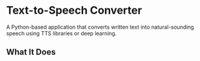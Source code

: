 # Text-to-Speech Converter

A Python-based application that converts written text into natural-sounding speech using TTS libraries or deep learning.

## What It Does
